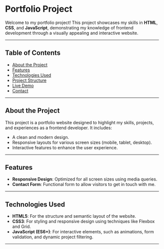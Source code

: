 # Portfolio Project

Welcome to my portfolio project! This project showcases my skills in **HTML**, **CSS**, and **JavaScript**, demonstrating my knowledge of frontend development through a visually appealing and interactive website.

---

## Table of Contents

- [About the Project](#about-the-project)
- [Features](#features)
- [Technologies Used](#technologies-used)
- [Project Structure](#project-structure)
- [Live Demo](#live-demo)
- [Contact](#contact)

---

## About the Project

This project is a portfolio website designed to highlight my skills, projects, and experiences as a frontend developer. It includes:

- A clean and modern design.
- Responsive layouts for various screen sizes (mobile, tablet, desktop).
- Interactive features to enhance the user experience.

---

## Features

- **Responsive Design**: Optimized for all screen sizes using media queries.
- **Contact Form**: Functional form to allow visitors to get in touch with me.

---

## Technologies Used

- **HTML5**: For the structure and semantic layout of the website.
- **CSS3**: For styling and responsive design using techniques like Flexbox and Grid.
- **JavaScript (ES6+)**: For interactive elements, such as animations, form validation, and dynamic project filtering.

---
